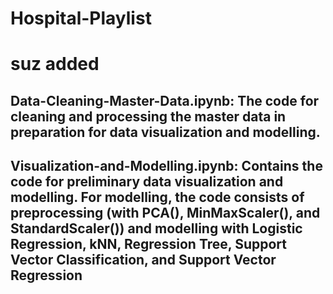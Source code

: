 # Hospital-Playlist

# suz added
## Data-Cleaning-Master-Data.ipynb: The code for cleaning and processing the master data in preparation for data visualization and modelling.
## Visualization-and-Modelling.ipynb: Contains the code for preliminary data visualization and modelling. For modelling, the code consists of preprocessing (with PCA(), MinMaxScaler(), and StandardScaler()) and modelling with Logistic Regression, kNN, Regression Tree, Support Vector Classification, and Support Vector Regression
